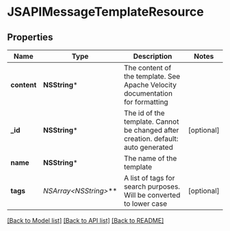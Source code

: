 # JSAPIMessageTemplateResource

## Properties
Name | Type | Description | Notes
------------ | ------------- | ------------- | -------------
**content** | **NSString*** | The content of the template. See Apache Velocity documentation for formatting | 
**_id** | **NSString*** | The id of the template. Cannot be changed after creation. default: auto generated | [optional] 
**name** | **NSString*** | The name of the template | 
**tags** | **NSArray&lt;NSString*&gt;*** | A list of tags for search purposes. Will be converted to lower case | [optional] 

[[Back to Model list]](../README.md#documentation-for-models) [[Back to API list]](../README.md#documentation-for-api-endpoints) [[Back to README]](../README.md)


